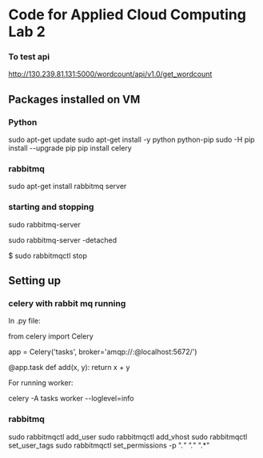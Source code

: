 # Code for Applied Cloud Computing Lab 2

### To test api
http://130.239.81.131:5000/wordcount/api/v1.0/get_wordcount


## Packages installed on VM

### Python
sudo apt-get update
sudo apt-get install -y python python-pip
sudo -H pip install --upgrade pip
pip install celery


### rabbitmq
sudo apt-get install rabbitmq server

### starting and stopping
sudo rabbitmq-server

sudo rabbitmq-server -detached

$ sudo rabbitmqctl stop


## Setting up

### celery with rabbit mq running
In .py file:

from celery import Celery

app = Celery('tasks', broker='amqp://<user>:<pwd>@localhost:5672/<hostname>')

@app.task
def add(x, y):
    return x + y


For running worker:

celery -A tasks worker --loglevel=info


### rabbitmq
sudo rabbitmqctl add_user <user> <pwd>
sudo rabbitmqctl add_vhost <hostname>
sudo rabbitmqctl set_user_tags <user> <tag>
sudo rabbitmqctl set_permissions -p <hostname> <user> ".*" ".*" ".*"
